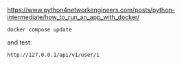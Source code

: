 https://www.python4networkengineers.com/posts/python-intermediate/how_to_run_an_app_with_docker/
```
docker compose update
```
and test:
```
http://127.0.0.1/api/v1/user/1
```
